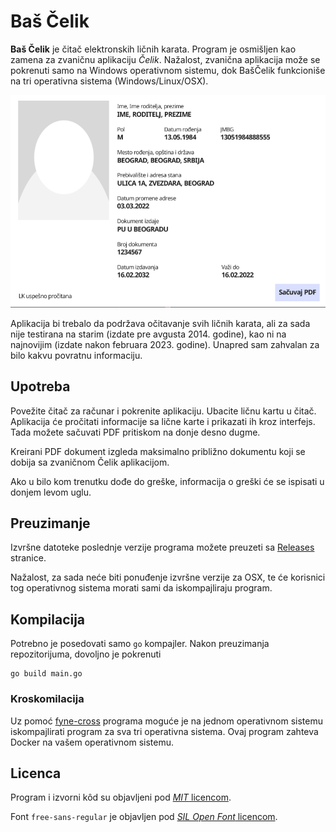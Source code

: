 # Baš Čelik

**Baš Čelik** je čitač elektronskih ličnih karata. Program je osmišljen kao zamena za zvaničnu aplikaciju *Čelik*. Nažalost, zvanična aplikacija može se pokrenuti samo na Windows operativnom sistemu, dok BašČelik funkcioniše na tri operativna sistema (Windows/Linux/OSX).

![Interfejs](assets/ui.png)

Aplikacija bi trebalo da podržava očitavanje svih ličnih karata, ali za sada nije testirana na starim (izdate pre avgusta 2014. godine), kao ni na najnovijim (izdate nakon februara 2023. godine). Unapred sam zahvalan za bilo kakvu povratnu informaciju.

## Upotreba

Povežite čitač za računar i pokrenite aplikaciju. Ubacite ličnu kartu u čitač. Aplikacija će pročitati informacije sa lične karte i prikazati ih kroz interfejs. Tada možete sačuvati PDF pritiskom na donje desno dugme.

Kreirani PDF dokument izgleda maksimalno približno dokumentu koji se dobija sa zvaničnom Čelik aplikacijom.

Ako u bilo kom trenutku dođe do greške, informacija o greški će se ispisati u donjem levom uglu.

## Preuzimanje 

Izvršne datoteke poslednje verzije programa možete preuzeti sa [Releases](https://github.com/ubavic/bas-celik/releases)  stranice.

Nažalost, za sada neće biti ponuđenje izvršne verzije za OSX, te će korisnici tog operativnog sistema morati sami da iskompajliraju program.

## Kompilacija 

Potrebno je posedovati samo `go` kompajler. Nakon preuzimanja repozitorijuma, dovoljno je pokrenuti

```
go build main.go
```

### Kroskomilacija

Uz pomoć [fyne-cross](https://github.com/fyne-io/fyne-cross) programa moguće je na jednom operativnom sistemu iskompajlirati program za sva tri operativna sistema. Ovaj program zahteva Docker na vašem operativnom sistemu.

## Licenca 

Program i izvorni kôd su objavljeni pod [*MIT* licencom](LICENSE).

Font `free-sans-regular` je objavljen pod [*SIL Open Font* licencom](assets/LICENSE).
